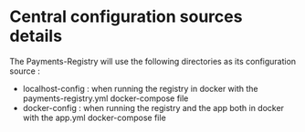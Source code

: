 # Central configuration sources details

The Payments-Registry will use the following directories as its configuration source :
- localhost-config : when running the registry in docker with the payments-registry.yml docker-compose file
- docker-config : when running the registry and the app both in docker with the app.yml docker-compose file

